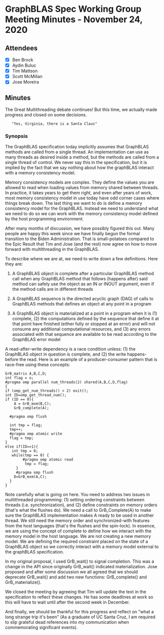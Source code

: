 # GraphBLAS Spec Working Group Meeting Minutes - November 24, 2020

## Attendees
- [X] Ben Brock
- [X] Aydin Buluc
- [X] Tim Mattson
- [X] Scott McMillan
- [X] Jose Moreira

## Minutes

The Great Multithreading debate continues!  But this time, we actually made progress and closed on some decisions.  

       "Yes, Virginia, there is a Santa Claus"

### Synopsis

The GraphBLAS specification today implicitly assumes  that GraphBLAS methods are called from a single thread.  An implementation can use as many threads as desired inside a method, but the methods are called from a single thread of control.  We never say this in the specification, but it is implied by the fact that we say nothing about how the graphBLAS interact with a memory consistency model.   

Memory consistency models are complex.  They define the values you are allowed to read when loading values from memory shared between threads.  In practice, it takes years to get them right, and even after years of work, most memory consistency model in use today have odd corner cases where things break down.  The last thing we want to do is define a memory consistency model for the GraphBLAS.  Instead we need to understand what we need to do so we can work with the memory consistency model defined by the host programming environment.

After many months of discussion, we have possibly figured this out.  Many people are happy this week since we have finally begun the formal transition to the Biden Administration.  That is small-potatoes compared to the Epic Result that Tim and Jose (and the rest) now agree on how to move forward with multithreading in the GraphBLAS.

To describe where we are at, we need to write down a few definitions.   Here they are:

1. A GraphBLAS object is complete after a particular GraphBLAS method call when any GraphBLAS method that follows (happens after) said method can safely use the object as an IN or INOUT argument, even if the method calls are in different threads

2. A GraphBLAS sequence is the directed acyclic graph (DAG) of calls to GraphBLAS methods that defines an object at any point in a program

3. A GraphBLAS object is materialized at a point in a program when it is (1) complete, (2) the computations defined by the sequence that define it at that point have finished (either fully or stopped at an error) and will not consume any additional computational resources, and (3) any errors associated with that sequence are available to be read according to the GraphBLAS error model

A read-after-write dependency is a race condition unless: (1) the  GraphBLAS object in question is complete, and (2) the write happens-before the read.  Here is an example of a producer-consumer pattern that is race-free using these concepts:

   ``` 
GrB_matrix A,B,C,D;
int flag = o;
#pragma omp parallel num_threads(2) shared(A,B,C,D,flag)
{
   if (omp_get_num_threads() < 2) exit();
   int ID=omp_get_thread_num();
   if (ID == 0){
       A = GrB_mxm(B,C);
       GrB_complete(A);
       
     #pragma omp flush
     
     int tmp = flag;
     tmp++;
     #pragma omp atomic write
     flag = tmp;
   }
   else if(ID==1){
      int tmp = 0;
      while(tmp == 0) {
           #pragma omp atomic read
            tmp = flag;
        }
        #pragma omp flush
       D=GrB_mxm(A,C);
     }
}

   ``` 
Note carefully what is going on here.  You need to address two issues in multithreaded programming: (1) setting ordering constraints between threads (i.e. synchronization), and (2) define constraints on memory orders (that's what the flushes do).  We need a call to GrB_Complete(A) to make sure the GraphBLAS implementation makes A ready to be used in another thread.  We still need the memory order and synchronized-with features from the host languages (that's the flushes and the spin-lock).  In essence, we are using the concept of complete to define how we interact with the memory model in the host language.  We are not creating a new memory model.  We are defining the required constraint placed on the state of a GraphBLAS object so we correctly interact with a memory model external to the graphBLAS specification.

In my original proposal, I used GrB_wait() to signal completion.  This was a change in the API since originally GrB_wait() indicated materialization.  Jose proposed and after some discussion we all agreed that we should deprecate GrB_wait() and add two new functions: GrB_complete() and GrB_materialize().   

We closed the meeting by agreeing that Tim will update the text in the specification to reflect these changes.  He has some deadlines at work so this will have to wait until after the second week in December.  

And finally, we should be thankful for this progress and reflect on "what a long strange trip it's been" (As a graduate of UC Santa Cruz, I am required to slip grateful dead references into my communication when commemorating significant events).

